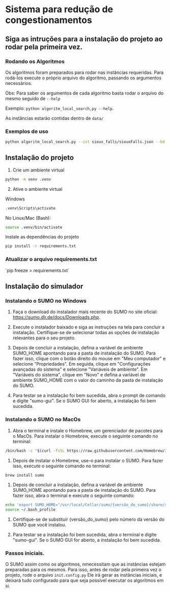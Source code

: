 # Sistema para redução de congestionamentos

## Siga as intruções para a instalação do projeto ao rodar pela primeira vez.

### Rodando os Algoritmos
Os algoritmos foram preparados para rodar nas instâncias requeridas. Para rodá-los execute o próprio arquivo do algoritmo, passando os argumentos necessários.

Obs: Para saber os argumentos de cada algoritmo basta rodar o arquivo do mesmo seguido de `--help`

Exemplo: `python algoritm_local_search,py --help`.

As instâncias estarão contidas dentro de `data/`

### Exemplos de uso
```Bash
python algoritm_local_search.py --ist sioux_falls/siouxFalls.json --bd 20 --it 3 --st 2

```

## Instalação do projeto

1. Crie um ambiente virtual

```Bash
python -m venv .venv
```

2. Ative o ambiente virtual

Windows
```Bash
.venv\Scripts\activate
```
No Linux/Mac (Bash):
```Bash
source .venv/bin/activate
```

Instale as dependências do projeto
```Bash
pip install -r requirements.txt

```

### Atualizar o arquivo requirements.txt
´pip freeze > requirements.txt´

## Instalação do simulador

### Instalando o SUMO no Windows

1.  Faça o download do instalador mais recente do SUMO no site oficial: <https://sumo.dlr.de/docs/Downloads.php>.

2.  Execute o instalador baixado e siga as instruções na tela para concluir a instalação. Certifique-se de selecionar todas as opções de instalação relevantes para o seu projeto.

3.  Depois de concluir a instalação, defina a variável de ambiente SUMO\_HOME apontando para a pasta de instalação do SUMO. Para fazer isso, clique com o botão direito do mouse em "Meu computador" e selecione "Propriedades". Em seguida, clique em "Configurações avançadas do sistema" e selecione "Variáveis de ambiente". Em "Variáveis do sistema", clique em "Novo" e defina a variável de ambiente SUMO\_HOME com o valor do caminho da pasta de instalação do SUMO.

4.  Para testar se a instalação foi bem sucedida, abra o prompt de comando e digite "sumo-gui". Se o SUMO GUI for aberto, a instalação foi bem sucedida.

### Instalando o SUMO no MacOs

1.  Abra o terminal e instale o Homebrew, um gerenciador de pacotes para o MacOs. Para instalar o Homebrew, execute o seguinte comando no terminal:

```Bash
/bin/bash -c "$(curl -fsSL https://raw.githubusercontent.com/Homebrew/install/HEAD/install.sh)"
```

1.  Depois de instalar o Homebrew, use-o para instalar o SUMO. Para fazer isso, execute o seguinte comando no terminal:

```Bash
brew install sumo
```

1.  Depois de concluir a instalação, defina a variável de ambiente SUMO\_HOME apontando para a pasta de instalação do SUMO. Para fazer isso, abra o terminal e execute o seguinte comando:

```Bash
echo 'export SUMO_HOME="/usr/local/Cellar/sumo/{versão_do_sumo}/share/sumo"' >> ~/.bash_profile
source ~/.bash_profile
```

1.  Certifique-se de substituir {versão\_do\_sumo} pelo número da versão do SUMO que você instalou.

2.  Para testar se a instalação foi bem sucedida, abra o terminal e digite "sumo-gui". Se o SUMO GUI for aberto, a instalação foi bem sucedida.

### Passos iniciais.
O SUMO assim como os algoritmos, nmecessitam que as instâncias estejam preparadas para os mesmos. Para isso, antes de rodar pela primeira vez o projeto, rode o arquivo `init.config.py` Ele irá gerar as instâncias iniciais, e deixará tudo configurado para que seja possível executar os algoritmos em si.


